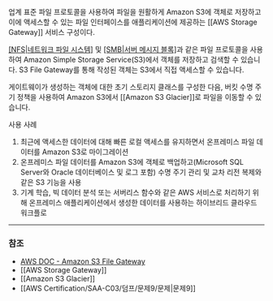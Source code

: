 업계 표준 파일 프로토콜을 사용하여 파일을 원활하게 Amazon S3에 객체로 저장하고 이에 액세스할 수 있는 파일 인터페이스를 애플리케이션에 제공하는 [[AWS Storage Gateway]] 서비스 구성이다.

[[NFS|네트워크 파일 시스템]](NFS) 및 [[SMB|서버 메시지 블록]](SMB)과 같은 파일 프로토콜을 사용하여 Amazon Simple Storage Service(S3)에서 객체를 저장하고 검색할 수 있습니다. S3 File Gateway를 통해 작성된 객체는 S3에서 직접 액세스할 수 있습니다.

게이트웨이가 생성하는 객체에 대한 초기 스토리지 클래스를 구성한 다음, 버킷 수명 주기 정책을 사용하여 Amazon S3에서 [[Amazon S3 Glacier]]로 파일을 이동할 수 있습니다.

사용 사례

1. 최근에 액세스한 데이터에 대해 빠른 로컬 액세스를 유지하면서 온프레미스 파일 데이터를 Amazon S3로 마이그레이션    
2. 온프레미스 파일 데이터를 Amazon S3에 객체로 백업하고(Microsoft SQL Server와 Oracle 데이터베이스 및 로그 포함) 수명 주기 관리 및 교차 리전 복제와 같은 S3 기능을 사용
3. 기계 학습, 빅 데이터 분석 또는 서버리스 함수와 같은 AWS 서비스로 처리하기 위해 온프레미스 애플리케이션에서 생성한 데이터를 사용하는 하이브리드 클라우드 워크플로

---
### 참조
- [AWS DOC - Amazon S3 File Gateway](https://docs.aws.amazon.com/filegateway/latest/files3/what-is-file-s3.html)
- [[AWS Storage Gateway]]
- [[Amazon S3 Glacier]]
- [[AWS Certification/SAA-C03/덤프/문제9/문제|문제9]]